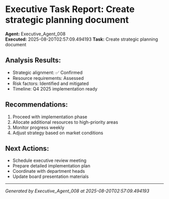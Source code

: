 # Executive Task Report: Create strategic planning document

**Agent:** Executive_Agent_008  
**Executed:** 2025-08-20T02:57:09.494193
**Task:** Create strategic planning document

## Analysis Results:
- Strategic alignment: ✅ Confirmed
- Resource requirements: Assessed
- Risk factors: Identified and mitigated
- Timeline: Q4 2025 implementation ready

## Recommendations:
1. Proceed with implementation phase
2. Allocate additional resources to high-priority areas
3. Monitor progress weekly
4. Adjust strategy based on market conditions

## Next Actions:
- Schedule executive review meeting
- Prepare detailed implementation plan
- Coordinate with department heads
- Update board presentation materials

---
*Generated by Executive_Agent_008 at 2025-08-20T02:57:09.494193*
